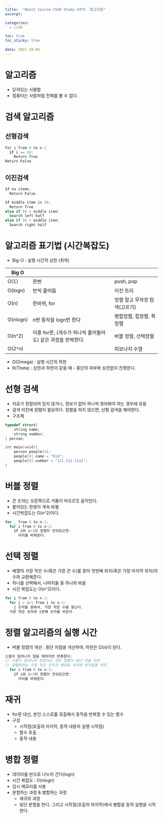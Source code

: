 ```yaml
---
title:  "Boost Course CS50 Study 4주차. 알고리즘"
excerpt:

categories:
  - cs50

toc: true
toc_sticky: true
 
date: 2021-10-06
---
```


# 알고리즘

-   닫혀있는 사물함
-   컴퓨터는 사람처럼 전체를 볼 수 없다.

# 검색 알고리즘

## 선형검색

```c
For i from 0 to n-1
  if i == 50:
    Return True
Return False
```

## 이진검색

```c
if no items:
  Return False

if middle item is 50:
  Return True
else if 50 < middle item:
  Search left half
else if 50 > middle item:
  Search right half
```

# 알고리즘 표기법 (시간복잡도)

-   Big-O : 실행 시간의 상한 (최악)

| Big O    |                                                              |                               |
| -------- | ------------------------------------------------------------ | ----------------------------- |
| O(1)     | 한번                                                         | push, pop                     |
| O(logn)  | 반씩 줄어듬                                                  | 이진 트리                     |
| O(n)     | 한바퀴, for                                                  | 정렬 말고 무작정 탐색(고르기) |
| O(nlogn) | n번 동작을 logn번 한다                                       | 병합정렬, 힙정렬, 퀵정렬      |
| O(n^2)   | 이중 for문, (개수가 하나씩 줄어들어도) 같은 과정을 반복한다. | 버블 정렬, 선택정렬           |
| O(2^n)   |                                                              | 피보나치 수열                 |

-   Ω(Omega) : 실행 시간의 하한
-   θ(Theta) : 상한과 하한이 같을 때 - 중단의 여부와 상관없이 진행한다.

# 선형 검색

-   자료가 정렬되어 있지 않거나, 정보가 없어 하나씩 찾아봐야 하는 경우에 유용
-   검색 이전에 정렬이 필요하다. 정렬을 하지 않으면, 선형 검색을 해야한다.
-   구조체

```c
typedef struct{
    string name;
    string number;
} person;

int main(void){
    person people[4];
    people[0].name = "Kim";
    people[0].number = "111-111-1111";
}
```

# 버블 정렬

-   큰 숫자는 오른쪽으로 거품이 떠오르듯 움직인다.
-   붙어있는 한쌍이 계속 바뀜
-   시간복잡도는 O(n^2)이다.

```c
for _ from 0 to n-1:
  for i from 0 to n-2:
    if i와 i+1이 정렬이 안되있으면:
      자리를 바꿔준다.
```

# 선택 정렬

-   배열의 가장 작은 수(혹은 가장 큰 수)를 찾아 첫번째 위치(혹은 가장 마지막 위치)의 수와 교환해준다.
-   하나를 선택해서, 나머지들 중 하나와 바꿈
-   시간 복잡도는 O(n^2)이다.

```c
for i from 0 to n-1:
  for j = i+1 from i to n-1:
    j 숫자들 중에서, 가장 작은 수를 찾는다.
  가장 작은 숫자와 i번째 숫자를 바꾼다.
```

# 정렬 알고리즘의 실행 시간

-   버블 정렬의 개선 : 중단 지점을 개선하여, 하한은 Ω(n)이 된다.

```c
스왑이 일어나지 않을 때까지만 반복한다:
// 스왑이 일어나지 않았다는 것은 정렬이 끝난 것을 의미
// 정렬하려는 가장 작은 숫자가 제대로 자리에 위치함을 의미 
  for i from 0 to n-2:
    if i와 i+1이 정렬이 안되있으면:
      자리를 바꿔준다.
```

# 재귀

-   for문 대신, 본인 스스로를 호출해서 동작을 반복할 수 있는 함수
-   구성
    -   시작점(호출의 마지막, 동작 내용의 실행 시작점)
    -   함수 호출
    -   동작 내용

# 병합 정렬

-   데이터를 반으로 나누어 간다(logn)
-   시간 복잡도 : O(nlogn)
-   임시 메모리를 사용
-   분할하는 과정 & 병합하는 과정
    -   재귀의 과정
    -   일단 분할을 한다. 그리고 시작점(호출의 마지막)에서 병합을 동작 실행을 시작한다.
